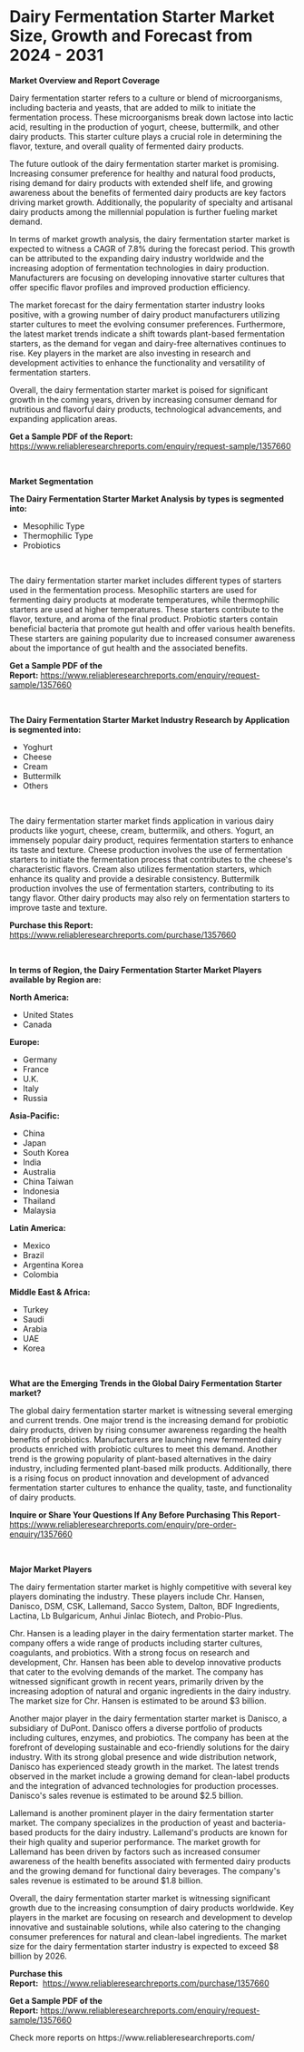 <p><h1>Dairy Fermentation Starter Market Size, Growth and Forecast from 2024 - 2031</h1></p><p><strong>Market Overview and Report Coverage</strong></p>
<p><p>Dairy fermentation starter refers to a culture or blend of microorganisms, including bacteria and yeasts, that are added to milk to initiate the fermentation process. These microorganisms break down lactose into lactic acid, resulting in the production of yogurt, cheese, buttermilk, and other dairy products. This starter culture plays a crucial role in determining the flavor, texture, and overall quality of fermented dairy products.</p><p>The future outlook of the dairy fermentation starter market is promising. Increasing consumer preference for healthy and natural food products, rising demand for dairy products with extended shelf life, and growing awareness about the benefits of fermented dairy products are key factors driving market growth. Additionally, the popularity of specialty and artisanal dairy products among the millennial population is further fueling market demand.</p><p>In terms of market growth analysis, the dairy fermentation starter market is expected to witness a CAGR of 7.8% during the forecast period. This growth can be attributed to the expanding dairy industry worldwide and the increasing adoption of fermentation technologies in dairy production. Manufacturers are focusing on developing innovative starter cultures that offer specific flavor profiles and improved production efficiency.</p><p>The market forecast for the dairy fermentation starter industry looks positive, with a growing number of dairy product manufacturers utilizing starter cultures to meet the evolving consumer preferences. Furthermore, the latest market trends indicate a shift towards plant-based fermentation starters, as the demand for vegan and dairy-free alternatives continues to rise. Key players in the market are also investing in research and development activities to enhance the functionality and versatility of fermentation starters.</p><p>Overall, the dairy fermentation starter market is poised for significant growth in the coming years, driven by increasing consumer demand for nutritious and flavorful dairy products, technological advancements, and expanding application areas.</p></p>
<p><strong>Get a Sample PDF of the Report:</strong> <a href="https://www.reliableresearchreports.com/enquiry/request-sample/1357660">https://www.reliableresearchreports.com/enquiry/request-sample/1357660</a></p>
<p>&nbsp;</p>
<p><strong>Market Segmentation</strong></p>
<p><strong>The Dairy Fermentation Starter Market Analysis by types is segmented into:</strong></p>
<p><ul><li>Mesophilic Type</li><li>Thermophilic Type</li><li>Probiotics</li></ul></p>
<p>&nbsp;</p>
<p><p>The dairy fermentation starter market includes different types of starters used in the fermentation process. Mesophilic starters are used for fermenting dairy products at moderate temperatures, while thermophilic starters are used at higher temperatures. These starters contribute to the flavor, texture, and aroma of the final product. Probiotic starters contain beneficial bacteria that promote gut health and offer various health benefits. These starters are gaining popularity due to increased consumer awareness about the importance of gut health and the associated benefits.</p></p>
<p><strong>Get a Sample PDF of the Report:</strong>&nbsp;<a href="https://www.reliableresearchreports.com/enquiry/request-sample/1357660">https://www.reliableresearchreports.com/enquiry/request-sample/1357660</a></p>
<p>&nbsp;</p>
<p><strong>The Dairy Fermentation Starter Market Industry Research by Application is segmented into:</strong></p>
<p><ul><li>Yoghurt</li><li>Cheese</li><li>Cream</li><li>Buttermilk</li><li>Others</li></ul></p>
<p>&nbsp;</p>
<p><p>The dairy fermentation starter market finds application in various dairy products like yogurt, cheese, cream, buttermilk, and others. Yogurt, an immensely popular dairy product, requires fermentation starters to enhance its taste and texture. Cheese production involves the use of fermentation starters to initiate the fermentation process that contributes to the cheese's characteristic flavors. Cream also utilizes fermentation starters, which enhance its quality and provide a desirable consistency. Buttermilk production involves the use of fermentation starters, contributing to its tangy flavor. Other dairy products may also rely on fermentation starters to improve taste and texture.</p></p>
<p><strong>Purchase this Report:</strong>&nbsp; <a href="https://www.reliableresearchreports.com/purchase/1357660">https://www.reliableresearchreports.com/purchase/1357660</a></p>
<p>&nbsp;</p>
<p><strong>In terms of Region, the Dairy Fermentation Starter Market Players available by Region are:</strong></p>
<p>
    <p> <strong> North America: </strong>
        <ul>
            <li>United States</li>
            <li>Canada</li>
        </ul>
        </p> 
    <p> <strong> Europe: </strong>
        <ul>
            <li>Germany</li>
            <li>France</li>
            <li>U.K.</li>
            <li>Italy</li>
            <li>Russia</li>
        </ul>
        </p> 
    <p> <strong> Asia-Pacific: </strong>
        <ul>
            <li>China</li>
            <li>Japan</li>
            <li>South Korea</li>
            <li>India</li>
            <li>Australia</li>
            <li>China Taiwan</li>
            <li>Indonesia</li>
            <li>Thailand</li>
            <li>Malaysia</li>
        </ul>
        </p> 
    <p> <strong> Latin America: </strong>
        <ul>
            <li>Mexico</li>
            <li>Brazil</li>
            <li>Argentina Korea</li>
            <li>Colombia</li>
        </ul>
        </p> 
    <p> <strong> Middle East & Africa: </strong>
        <ul>
            <li>Turkey</li>
            <li>Saudi</li>
            <li>Arabia</li>
            <li>UAE</li>
            <li>Korea</li>
        </ul>
    </p>
    </p>
<p>&nbsp;</p>
<p><strong>What are the Emerging Trends in the Global Dairy Fermentation Starter market?</strong></p>
<p><p>The global dairy fermentation starter market is witnessing several emerging and current trends. One major trend is the increasing demand for probiotic dairy products, driven by rising consumer awareness regarding the health benefits of probiotics. Manufacturers are launching new fermented dairy products enriched with probiotic cultures to meet this demand. Another trend is the growing popularity of plant-based alternatives in the dairy industry, including fermented plant-based milk products. Additionally, there is a rising focus on product innovation and development of advanced fermentation starter cultures to enhance the quality, taste, and functionality of dairy products.</p></p>
<p><strong>Inquire or Share Your Questions If Any Before Purchasing This Report</strong>- <a href="https://www.reliableresearchreports.com/enquiry/pre-order-enquiry/1357660">https://www.reliableresearchreports.com/enquiry/pre-order-enquiry/1357660</a></p>
<p>&nbsp;</p>
<p><strong>Major Market Players</strong></p>
<p><p>The dairy fermentation starter market is highly competitive with several key players dominating the industry. These players include Chr. Hansen, Danisco, DSM, CSK, Lallemand, Sacco System, Dalton, BDF Ingredients, Lactina, Lb Bulgaricum, Anhui Jinlac Biotech, and Probio-Plus.</p><p>Chr. Hansen is a leading player in the dairy fermentation starter market. The company offers a wide range of products including starter cultures, coagulants, and probiotics. With a strong focus on research and development, Chr. Hansen has been able to develop innovative products that cater to the evolving demands of the market. The company has witnessed significant growth in recent years, primarily driven by the increasing adoption of natural and organic ingredients in the dairy industry. The market size for Chr. Hansen is estimated to be around $3 billion.</p><p>Another major player in the dairy fermentation starter market is Danisco, a subsidiary of DuPont. Danisco offers a diverse portfolio of products including cultures, enzymes, and probiotics. The company has been at the forefront of developing sustainable and eco-friendly solutions for the dairy industry. With its strong global presence and wide distribution network, Danisco has experienced steady growth in the market. The latest trends observed in the market include a growing demand for clean-label products and the integration of advanced technologies for production processes. Danisco's sales revenue is estimated to be around $2.5 billion.</p><p>Lallemand is another prominent player in the dairy fermentation starter market. The company specializes in the production of yeast and bacteria-based products for the dairy industry. Lallemand's products are known for their high quality and superior performance. The market growth for Lallemand has been driven by factors such as increased consumer awareness of the health benefits associated with fermented dairy products and the growing demand for functional dairy beverages. The company's sales revenue is estimated to be around $1.8 billion.</p><p>Overall, the dairy fermentation starter market is witnessing significant growth due to the increasing consumption of dairy products worldwide. Key players in the market are focusing on research and development to develop innovative and sustainable solutions, while also catering to the changing consumer preferences for natural and clean-label ingredients. The market size for the dairy fermentation starter industry is expected to exceed $8 billion by 2026.</p></p>
<p><strong>Purchase this Report:</strong>&nbsp;&nbsp;<a href="https://www.reliableresearchreports.com/purchase/1357660">https://www.reliableresearchreports.com/purchase/1357660</a></p>
<p></p>
<p><strong>Get a Sample PDF of the Report:</strong>&nbsp;<a href="https://www.reliableresearchreports.com/enquiry/request-sample/1357660">https://www.reliableresearchreports.com/enquiry/request-sample/1357660</a></p>
<p>Check more reports on https://www.reliableresearchreports.com/</p>